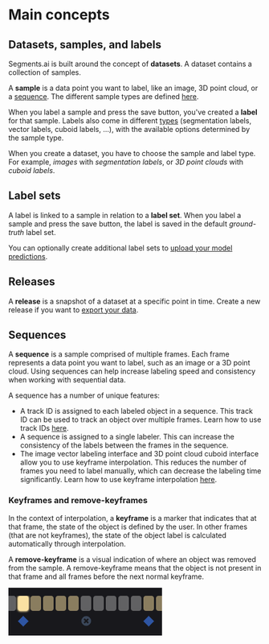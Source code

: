 # Main concepts

## Datasets, samples, and labels

Segments.ai is built around the concept of **datasets**. A dataset contains a collection of samples.

A **sample** is a data point you want to label, like an image, 3D point cloud, or a [sequence](main-concepts.md#undefined). The different sample types are defined [here](../reference/sample-and-label-types/).&#x20;

When you label a sample and press the save button, you've created a **label** for that sample. Labels also come in different [types](../reference/sample-and-label-types/) (segmentation labels, vector labels, cuboid labels, ...), with the available options determined by the sample type.

When you create a dataset, you have to choose the sample and label type. For example, _images_ with _segmentation labels_, or _3D point clouds_ with _cuboid labels_.

## Label sets

A label is linked to a sample in relation to a **label set**. When you label a sample and press the save button, the label is saved in the default _ground-truth_ label set.

You can optionally create additional label sets to [upload your model predictions](../guides/upload-model-predictions.md).

## Releases

A **release** is a snapshot of a dataset at a specific point in time. Create a new release if you want to [export your data](../export.md).

## Sequences

A **sequence** is a sample comprised of multiple frames. Each frame represents a data point you want to label, such as an image or a 3D point cloud. Using sequences can help increase labeling speed and consistency when working with sequential data.

A sequence has a number of unique features:

* A track ID is assigned to each labeled object in a sequence. This track ID can be used to track an object over multiple frames. Learn how to use track IDs [here](../guides/use-the-labeling-interfaces/use-track-ids-in-sequences.md).
* A sequence is assigned to a single labeler. This can increase the consistency of the labels between the frames in the sequence.
* The image vector labeling interface and 3D point cloud cuboid interface allow you to use keyframe interpolation. This reduces the number of frames you need to label manually, which can decrease the labeling time significantly. Learn how to use keyframe interpolation [here](../guides/use-the-labeling-interfaces/use-keyframe-interpolation.md).

### Keyframes and remove-keyframes

In the context of interpolation, a **keyframe** is a marker that indicates that at that frame, the state of the object is defined by the user. In other frames (that are not keyframes), the state of the object label is calculated automatically through interpolation.&#x20;

A **remove-keyframe** is a visual indication of where an object was removed from the sample. A remove-keyframe means that the object is not present in that frame and all frames before the next normal keyframe.&#x20;

![An example of keyframes (blue diamonds) and a remove-keyframe (grey circle with cross). The yellow color indicates the frames in which the object is present.](<../.gitbook/assets/image (25).png>)

